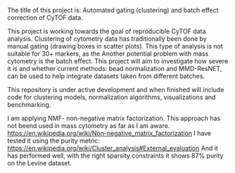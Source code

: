 The title of this project is: Automated gating (clustering) and batch effect correction of CyTOF data.

This project is working towards the goal of reproducible CyTOF data analysis. 
Clustering of cytometry data has traditionally been done by manual gating (drawing boxes in scatter plots). This type of analysis is not suitable for 30+ markers, as the 
Another potential problem with mass cytometry is the batch effect. This project will aim to investigate how severe it is and whether current methods: bead normalization and MMD-ResNET, can be used to help integrate datasets taken from different batches.

This repository is under active development and when finished will include code for clustering models, normalization algorithms, visualizations and benchmarking.

I am applying NMF- non-negative matrix factorization. This approach has not beend used in mass cytometry as far as I am aware.
https://en.wikipedia.org/wiki/Non-negative_matrix_factorization
I have tested it using the purity metric: https://en.wikipedia.org/wiki/Cluster_analysis#External_evaluation
And it has performed well, with the right sparsity constraints it shows 87% purity on the Levine dataset.

